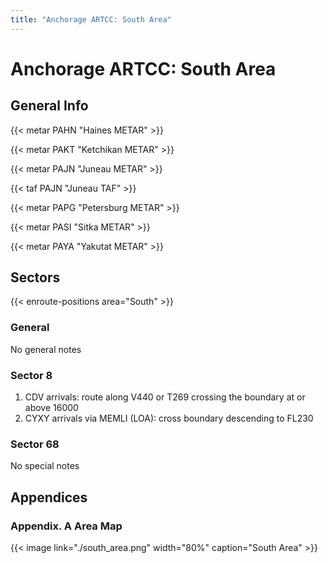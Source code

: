 ```yaml
---
title: "Anchorage ARTCC: South Area"
---
```


# Anchorage ARTCC: South Area

## General Info

{{< metar PAHN "Haines METAR" >}}

{{< metar PAKT "Ketchikan METAR" >}}

{{< metar PAJN "Juneau METAR" >}}

{{< taf PAJN "Juneau TAF" >}}

{{< metar PAPG "Petersburg METAR" >}}

{{< metar PASI "Sitka METAR" >}}

{{< metar PAYA "Yakutat METAR" >}}

## Sectors

{{< enroute-positions area="South" >}}

### General

No general notes

### Sector 8

1. CDV arrivals: route along V440 or T269 crossing the boundary at or above 16000
2. CYXY arrivals via MEMLI (LOA): cross boundary descending to FL230

### Sector 68

No special notes

## Appendices

### Appendix. A Area Map

{{< image link="./south_area.png" width="80%" caption="South Area" >}}
